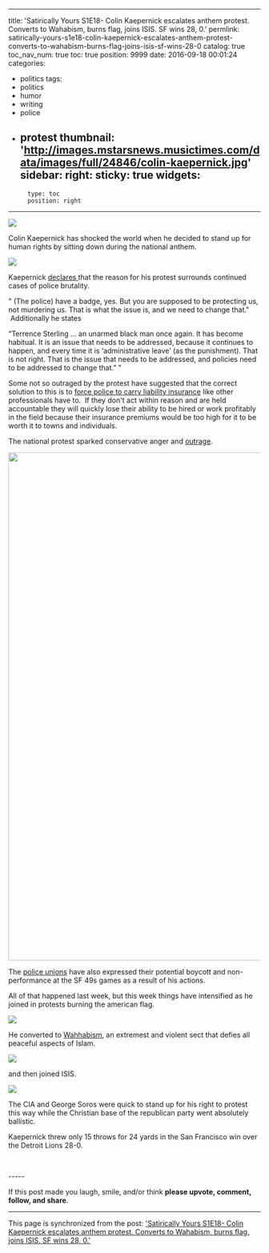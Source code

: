 
---
title: 'Satirically Yours S1E18- Colin Kaepernick escalates anthem protest.  Converts to Wahabism, burns flag, joins ISIS.  SF wins 28, 0.'
permlink: satirically-yours-s1e18-colin-kaepernick-escalates-anthem-protest-converts-to-wahabism-burns-flag-joins-isis-sf-wins-28-0
catalog: true
toc_nav_num: true
toc: true
position: 9999
date: 2016-09-18 00:01:24
categories:
- politics
tags:
- politics
- humor
- writing
- police
- protest
thumbnail: 'http://images.mstarsnews.musictimes.com/data/images/full/24846/colin-kaepernick.jpg'
sidebar:
    right:
        sticky: true
widgets:
    -
        type: toc
        position: right
---


<html>
<p><img src="http://images.mstarsnews.musictimes.com/data/images/full/24846/colin-kaepernick.jpg"/></p>
<p>Colin Kaepernick has shocked the world when he decided to stand up for human rights by sitting down during the national anthem.</p>
<p><img src="http://cbsnews2.cbsistatic.com/hub/i/r/2016/09/02/d0391af5-d5ef-4e2b-a914-202f10887d80/thumbnail/620x350/1da8d3982ac0c2000f762eb6fb0ab795/ap-16246081369655.jpg"/></p>
<p>Kaepernick <a href="http://www.usatoday.com/story/sports/nfl/49ers/2016/09/14/colin-kaepernick-protest-kneel-police-brutality-san-francisco/90375234/">declares </a>that the reason for his protest surrounds continued cases of police brutality. &nbsp;</p>
<p>" (The police) have a badge, yes. But you are supposed to be protecting us, not murdering us. That is what the issue is, and we need to change that." &nbsp;Additionally he states</p>
<p>“Terrence Sterling … an unarmed black man once again. It has become habitual. It is an issue that needs to be addressed, because it continues to happen, and every time it is ‘administrative leave’ (as the punishment). That is not right. That is the issue that needs to be addressed, and policies need to be addressed to change that.” "</p>
<p>Some not so outraged by the protest have suggested that the correct solution to this is to <a href="http://thefreethoughtproject.com/force-police-accountability-city/">force police to carry liability insurance</a> like other professionals have to. &nbsp;If they don't act within reason and are held accountable they will quickly lose their ability to be hired or work profitably in the field because their insurance premiums would be too high for it to be worth it to towns and individuals.&nbsp;</p>
<p>The national protest sparked conservative anger and <a href="http://www.today.com/video/star-spangled-controversy-outrage-grows-over-colin-kaepernick-s-refusal-to-stand-during-the-national-anthem-753454147868">outrage</a>.</p>
<p><img src="https://i.ytimg.com/vi/x8VzE7Z7y2c/maxresdefault.jpg" width="1920" height="1016"/></p>
<p>The <a href="http://www.latimes.com/local/lanow/la-me-ln-kaepernick-anthem-20160904-snap-story.html">police unions</a> have also expressed their potential boycott and non-performance at the SF 49s games as a result of his actions.</p>
<p>All of that happened last week, but this week things have intensified as he joined in protests burning the american flag.</p>
<p><img src="http://skeptikai.com/wp-content/uploads/2012/09/Burning-American-flag.jpeg"/></p>
<p>He converted to <a href="https://en.wikipedia.org/wiki/Wahhabism">Wahhabism</a>, an extremest and violent sect that defies all peaceful aspects of Islam.</p>
<p><img src="http://www.biyokulule.com/sawiro/sawirada_waaweyn/Saudi%20religious%20sermon1_1.jpg"/></p>
<p>and then joined ISIS.</p>
<p><img src="http://drrichswier.com/wp-content/uploads/kapernick-hoodie-and-tshirt.jpg"/></p>
<p>The CIA and George Soros were quick to stand up for his right to protest this way while the Christian base of the republican party went absolutely ballistic.</p>
<p>Kaepernick threw only 15 throws for 24 yards in the San Francisco win over the Detroit Lions 28-0.</p>
<p><br></p>
<p>-----</p>
<p>If this post made you laugh, smile, and/or think <strong>please upvote, comment, follow, and share</strong>.</p>
</html>

- - -

This page is synchronized from the post: ['Satirically Yours S1E18- Colin Kaepernick escalates anthem protest.  Converts to Wahabism, burns flag, joins ISIS.  SF wins 28, 0.'](https://steemit.com/@aggroed/satirically-yours-s1e18-colin-kaepernick-escalates-anthem-protest-converts-to-wahabism-burns-flag-joins-isis-sf-wins-28-0)
